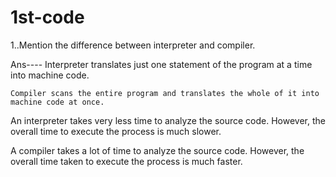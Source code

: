 # 1st-code
1..Mention the difference between interpreter and compiler. 

Ans----
        Interpreter translates just one statement of the program at a time into machine code.

    Compiler scans the entire program and translates the whole of it into machine code at once.

An interpreter takes very less time to analyze the source code. However, the overall time to execute the process is much slower.    

A compiler takes a lot of time to analyze the source code. However, the overall time taken to execute the process is much faster.

